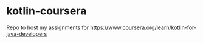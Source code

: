 # kotlin-coursera
Repo to host my assignments for https://www.coursera.org/learn/kotlin-for-java-developers
